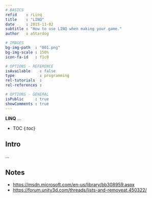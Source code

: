 ```yaml
---
# BASICS
refid    : rLinq
title    : "LINQ"
date     : 2015-11-02
subtitle : "How to use LINQ when making your game."
author   : aStardog

# IMAGES
bg-img-path  : "001.png"
bg-img-scale : 150%
icon-fa-id   : f1c0

# OPTIONS - REFERENCE
isAvailable    : false
type           : programming
rel-tutorials  : 
rel-references : 

# OPTIONS - GENERAL
isPublic     : true
showComments : true
---
```

**LINQ** ...

* TOC
{:toc}

## Intro

...

## Notes

* https://msdn.microsoft.com/en-us/library/bb308959.aspx
* https://forum.unity3d.com/threads/lists-and-removeat.450322/